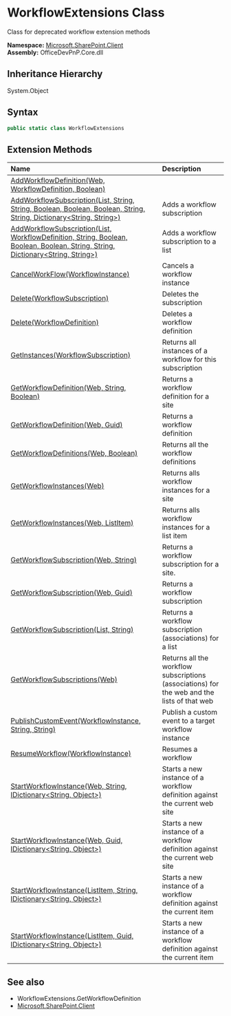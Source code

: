 # WorkflowExtensions Class
 Class for deprecated workflow extension methods   

**Namespace:** [Microsoft.SharePoint.Client](Microsoft.SharePoint.Client.md)  
**Assembly:** OfficeDevPnP.Core.dll  
## Inheritance Hierarchy
System.Object  
## Syntax
```C#
public static class WorkflowExtensions
```
## Extension Methods
|**Name**|**Description**|
|:-----|:-----|
| [AddWorkflowDefinition(Web, WorkflowDefinition, Boolean)](Microsoft.SharePoint.Client.WorkflowExtensions.ed3d4bd4.md) | 
| [AddWorkflowSubscription(List, String, String, Boolean, Boolean, Boolean, String, String, Dictionary&lt;String, String&gt;)](Microsoft.SharePoint.Client.WorkflowExtensions.db48bc3.md) | Adds a workflow subscription
| [AddWorkflowSubscription(List, WorkflowDefinition, String, Boolean, Boolean, Boolean, String, String, Dictionary&lt;String, String&gt;)](Microsoft.SharePoint.Client.WorkflowExtensions.22152967.md) | Adds a workflow subscription to a list
| [CancelWorkFlow(WorkflowInstance)](Microsoft.SharePoint.Client.WorkflowExtensions.1afb83c2.md) | Cancels a workflow instance
| [Delete(WorkflowSubscription)](Microsoft.SharePoint.Client.WorkflowExtensions.7b09533.md) | Deletes the subscription
| [Delete(WorkflowDefinition)](Microsoft.SharePoint.Client.WorkflowExtensions.fa0bc740.md) | Deletes a workflow definition
| [GetInstances(WorkflowSubscription)](Microsoft.SharePoint.Client.WorkflowExtensions.41117fbe.md) | Returns all instances of a workflow for this subscription
| [GetWorkflowDefinition(Web, String, Boolean)](Microsoft.SharePoint.Client.WorkflowExtensions.89d3977b.md) | Returns a workflow definition for a site
| [GetWorkflowDefinition(Web, Guid)](Microsoft.SharePoint.Client.WorkflowExtensions.1a9b07c5.md) | Returns a workflow definition
| [GetWorkflowDefinitions(Web, Boolean)](Microsoft.SharePoint.Client.WorkflowExtensions.7692b016.md) | Returns all the workflow definitions
| [GetWorkflowInstances(Web)](Microsoft.SharePoint.Client.WorkflowExtensions.57799136.md) | Returns alls workflow instances for a site
| [GetWorkflowInstances(Web, ListItem)](Microsoft.SharePoint.Client.WorkflowExtensions.d66b2fcc.md) | Returns alls workflow instances for a list item
| [GetWorkflowSubscription(Web, String)](Microsoft.SharePoint.Client.WorkflowExtensions.250dcc40.md) | Returns a workflow subscription for a site.
| [GetWorkflowSubscription(Web, Guid)](Microsoft.SharePoint.Client.WorkflowExtensions.cd867166.md) | Returns a workflow subscription
| [GetWorkflowSubscription(List, String)](Microsoft.SharePoint.Client.WorkflowExtensions.7fa8d0c5.md) | Returns a workflow subscription (associations) for a list
| [GetWorkflowSubscriptions(Web)](Microsoft.SharePoint.Client.WorkflowExtensions.74365dec.md) | Returns all the workflow subscriptions (associations) for the web and the lists of that web
| [PublishCustomEvent(WorkflowInstance, String, String)](Microsoft.SharePoint.Client.WorkflowExtensions.41011483.md) | Publish a custom event to a target workflow instance
| [ResumeWorkflow(WorkflowInstance)](Microsoft.SharePoint.Client.WorkflowExtensions.64c0f0e1.md) | Resumes a workflow
| [StartWorkflowInstance(Web, String, IDictionary&lt;String, Object&gt;)](Microsoft.SharePoint.Client.WorkflowExtensions.1af92fba.md) | Starts a new instance of a workflow definition against the current web site
| [StartWorkflowInstance(Web, Guid, IDictionary&lt;String, Object&gt;)](Microsoft.SharePoint.Client.WorkflowExtensions.f1316769.md) | Starts a new instance of a workflow definition against the current web site
| [StartWorkflowInstance(ListItem, String, IDictionary&lt;String, Object&gt;)](Microsoft.SharePoint.Client.WorkflowExtensions.b77b236e.md) | Starts a new instance of a workflow definition against the current item
| [StartWorkflowInstance(ListItem, Guid, IDictionary&lt;String, Object&gt;)](Microsoft.SharePoint.Client.WorkflowExtensions.f71820e3.md) | Starts a new instance of a workflow definition against the current item
## See also
- WorkflowExtensions.GetWorkflowDefinition
- [Microsoft.SharePoint.Client](Microsoft.SharePoint.Client.md)
